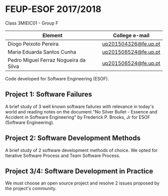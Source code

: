 # FEUP-ESOF 2017/2018

Class 3MIEIC01 - Group F

Element | College e-mail
--------|----------------
Diogo Peixoto Pereira | up201504326@fe.up.pt
Maria Eduarda Santos Cunha | up201506524@fe.up.pt
Pedro Miguel Ferraz Nogueira da Silva | up201506524@fe.up.pt

Code developed for Software Engineering (ESOF).

## Project 1: Software Failures
A brief study of 3 well known software failures with relevance in today's world and reading notes on the document "No Silver Bullet - Essence and Accident in Software Engineering" by Frederick P. Brooks, Jr for ESOF (Software Engineering).

## Project 2: Software Development Methods
A brief study of 2 software development methods of choice. We opted for Iterative Software Process and Team Software Process.

## Project 3/4: Software Development in Practice
We must choose an open source project and resolve 2 issues proposed by the project's community.
